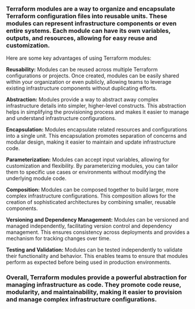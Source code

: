 ### Terraform modules are a way to organize and encapsulate Terraform configuration files into reusable units. These modules can represent infrastructure components or even entire systems. Each module can have its own variables, outputs, and resources, allowing for easy reuse and customization.

Here are some key advantages of using Terraform modules:

   **Reusability:** Modules can be reused across multiple Terraform configurations or projects. Once created, modules can be easily shared within your organization or even publicly, allowing teams to leverage existing   infrastructure components without duplicating efforts.

  **Abstraction:** Modules provide a way to abstract away complex infrastructure details into simpler, higher-level constructs. This abstraction helps in simplifying the provisioning process and makes it easier to manage and understand infrastructure configurations.

   **Encapsulation:** Modules encapsulate related resources and configurations into a single unit. This encapsulation promotes separation of concerns and modular design, making it easier to maintain and update infrastructure code.

   **Parameterization:** Modules can accept input variables, allowing for customization and flexibility. By parameterizing modules, you can tailor them to specific use cases or environments without modifying the underlying module code.

   **Composition:** Modules can be composed together to build larger, more complex infrastructure configurations. This composition allows for the creation of sophisticated architectures by combining smaller, reusable components.

   **Versioning and Dependency Management:** Modules can be versioned and managed independently, facilitating version control and dependency management. This ensures consistency across deployments and provides a mechanism for tracking changes over time.

  **Testing and Validation:** Modules can be tested independently to validate their functionality and behavior. This enables teams to ensure that modules perform as expected before being used in production environments.

### Overall, Terraform modules provide a powerful abstraction for managing infrastructure as code. They promote code reuse, modularity, and maintainability, making it easier to provision and manage complex infrastructure configurations.
